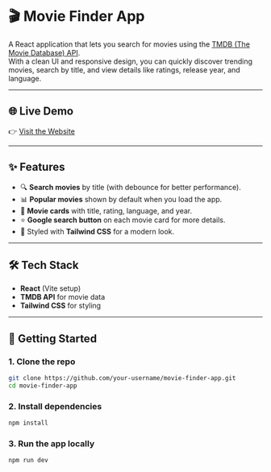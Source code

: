 # 🎬 Movie Finder App

A React application that lets you search for movies using the [TMDB (The Movie Database) API](https://www.themoviedb.org/documentation/api).  
With a clean UI and responsive design, you can quickly discover trending movies, search by title, and view details like ratings, release year, and language.

---

## 🌐 Live Demo
👉 [Visit the Website](https://movie-app-fawn-three.vercel.app/)  

---

## ✨ Features
- 🔍 **Search movies** by title (with debounce for better performance).
- 📊 **Popular movies** shown by default when you load the app.
- 🎥 **Movie cards** with title, rating, language, and year.
- ⭐ **Google search button** on each movie card for more details.
- 🎨 Styled with **Tailwind CSS** for a modern look.

---

## 🛠️ Tech Stack
- **React** (Vite setup)
- **TMDB API** for movie data
- **Tailwind CSS** for styling

---

## 🚀 Getting Started

### 1. Clone the repo
```bash
git clone https://github.com/your-username/movie-finder-app.git
cd movie-finder-app
```

### 2. Install dependencies
```bash
npm install
```

### 3. Run the app locally
```bash
npm run dev
```